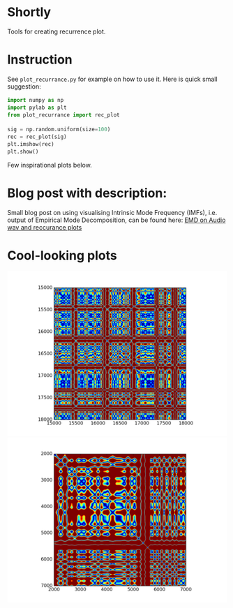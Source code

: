 # Shortly
Tools for creating recurrence plot.

# Instruction
See `plot_recurrance.py` for example on how to use it.
Here is quick small suggestion:
```python
import numpy as np
import pylab as plt
from plot_recurrance import rec_plot

sig = np.random.uniform(size=100)
rec = rec_plot(sig)
plt.imshow(rec)
plt.show()
```
Few inspirational plots below.

# Blog post with description:
Small blog post on using visualising Intrinsic Mode Frequency (IMFs), i.e. output of Empirical Mode Decomposition, can be found here: [EMD on Audio wav and reccurance plots](https://laszukdawid.com/2015/09/04/emd-on-audio-wav-and-recurrance-plots/)

# Cool-looking plots
![rec1](examples/chainsaw/images/chainsaw_imfR_3.png?raw=true "Reccurance plot of an IMF")
![rec2](examples/disconnect/images/disconnect_imfR_5.png?raw=true "Reccurance plot of an IMF")
